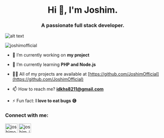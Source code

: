 <h1 align="center">Hi 👋, I'm Joshim.</h1>
<h3 align="center">A passionate full stack developer.</h3>

![alt text](https://scontent.fdac134-1.fna.fbcdn.net/v/t39.30808-6/277733151_505086541290718_2020801127893682448_n.jpg?_nc_cat=100&ccb=1-5&_nc_sid=730e14&_nc_ohc=emMp2AmT_m4AX-MjTHs&_nc_ht=scontent.fdac134-1.fna&oh=00_AT-mKbENnwHYpui3YrXKhik9XUHadBLWgH0dbIK-LVeoMw&oe=6251EC16)


<p align="left"> <img src="https://komarev.com/ghpvc/?username=joshimofficial&label=Profile%20views&color=0e75b6&style=flat" alt="joshimofficial" /> </p>

- 🔭 I’m currently working on **my project**

- 🌱 I’m currently learning **PHP and Node.js**

- 👨‍💻 All of my projects are available at [https://github.com/JoshimOfficial](https://github.com/JoshimOfficial)

- 📫 How to reach me? **idkhs8211@gmail.com**

- ⚡ Fun fact: **I love to eat bugs 😅**

<h3 align="left">Connect with me:</h3>
<p align="left">
<a href="https://fb.com/joshimofficiall.acc" target="blank"><img align="center" src="https://raw.githubusercontent.com/rahuldkjain/github-profile-readme-generator/master/src/images/icons/Social/facebook.svg" alt="joshimofficiall.acc" height="30" width="40" /></a>
<a href="https://instagram.com/joshim_insta.acc" target="blank"><img align="center" src="https://raw.githubusercontent.com/rahuldkjain/github-profile-readme-generator/master/src/images/icons/Social/instagram.svg" alt="joshim_insta.acc" height="30" width="40" /></a>
</p>
